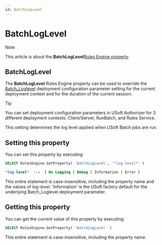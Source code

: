 ```yaml
---
id: BatchLogLevel
---
```


# BatchLogLevel



> [!NOTE]
> This article is about the **BatchLogLevel**[Rules Engine property](/docs/Modeller_and_Rules_Engine/Rules_Engine_properties).

## **BatchLogLevel**

The **BatchLogLevel** Rules Engine property can be used to override the [Batch_Loglevel](/docs/Authorisation_and_access/Deployment_configurations/Batch_Loglevel.md) deployment configuration parameter setting for the current deployment context and for the duration of the current session.

> [!TIP]
> You can set deployment configuration parameters in USoft Authorizer for 3 different deployment contexts: Client/Server, RunBatch, and Rules Service.

This setting determines the log level applied when USoft Batch jobs are run.

## Setting this property

You can set this property by executing:

```sql
SELECT RulesEngine.SetProperty( 'BatchLogLevel', '*log-level*' )

*log-level*  ::=  { No Logging | Debug | Information | Error }
```

This entire statement is case-insensitive, including the property name and the values of *log-level*. 'Information' is the USoft factory default for the underlying Batch_Loglevel deployment parameter.

## Getting this property

You can get the current value of this property by executing:

```sql
SELECT RulesEngine.GetProperty( 'BatchLogLevel' )
```

This entire statement is case-insensitive, including the property name.
